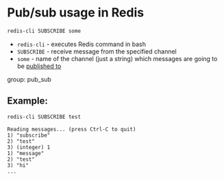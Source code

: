 # Pub/sub usage in Redis

```bash
redis-cli SUBSCRIBE some
```

- `redis-cli` - executes Redis command in bash
- `SUBSCRIBE` - receive message from the specified channel
- `some` - name of the channel (just a string) which messages are going to be [published to]()

group: pub_sub

## Example: 
```bash
redis-cli SUBSCRIBE test
```
```
Reading messages... (press Ctrl-C to quit)
1) "subscribe"
2) "test"
3) (integer) 1
1) "message"
2) "test"
3) "hi"
...
```

